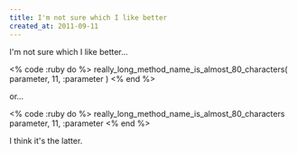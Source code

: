 ```yaml
---
title: I'm not sure which I like better
created_at: 2011-09-11
---
```


I'm not sure which I like better...

<% code :ruby do %>
really_long_method_name_is_almost_80_characters(
    parameter,
    11,
    :parameter
)
<% end %>

or...

<% code :ruby do %>
really_long_method_name_is_almost_80_characters \
    parameter,
    11,
    :parameter
<% end %>

I think it's the latter.
